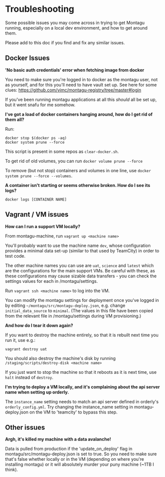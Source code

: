 # Troubleshooting

Some possible issues you may come across in trying to get Montagu running, especially on a local dev environment, 
and how to get around them. 

Please add to this doc if you find and fix any similar issues. 


## Docker Issues

**'No basic auth credentials' error when fetching image from docker**

You need to make sure you're logged in to docker as the montagu user, not as yourself, and for this you'll need to have 
vault set up. See here for some clues: https://github.com/vimc/montagu-registry/tree/master#login

If you've been running montagu applications at all this *should* all be set up, but it went snafu for me somehow.


**I've got a load of docker containers hanging around, how do I get rid of them all?**

Run:
```
docker stop $(docker ps -aq)
docker system prune --force
```

This script is present in some repos as `clear-docker.sh`.

To get rid of old volumes, you can run
```docker volume prune --force```

To remove (but not stop) containers and volumes in one line, use ```docker system prune --force --volumes```. 


**A container isn't starting or seems otherwise broken. How do I see its logs?**

```
docker logs [CONTAINER NAME]
```

## Vagrant / VM issues

**How can I run a support VM locally?**

From montagu-machine, run  `vagrant up <machine name>`

You'll probably want to use the machine name `dev`, whose configuration provides a minimal data set-up (similar to that 
used by TeamCity) in order to test code.

The other machine names you can use are `uat`, `science` and `latest` which are the configurations for the main support
VMs. Be careful with these, as these configurations may cause sizable data transfers - you can check the settings 
values for each in /montagu/settings. 

Run `vagrant ssh <machine name>` to log into the VM.

You can modify the montagu settings for deployment once you've logged in by editing `~/montagu/src/montagu-deploy.json`,
e.g. change `initial_data_source` to `minimal`. (The values in this file have been copied from the relevant file in 
/montagu/settings during VM provisioning.)


**And how do I tear it down again?**

If you want to destroy the machine entirely, so that it is rebuilt next time you run it, use e.g.:

```
vagrant destroy uat
```

You should also destroy the machine's disk by running `/staging/scripts/destroy-disk <machine name>`

If you just want to stop the machine so that it reboots as it is next time, use `halt` instead of `destroy`. 


**I'm trying to deploy a VM locally, and it's complaining about the api server name when setting up orderly.**

The  `instance_name` setting needs to match an api server defined in orderly's `orderly_config.yml`. 
Try changing the instance_name setting in montagu-deploy.json on the VM to 'teamcity' to bypass this step.


## Other issues

**Argh, it's killed my machine with a data avalanche!** 

Data is pulled from production if the 'update_on_deploy' flag in montagu/src/montagu-deploy.json is set to true. 
So you need to make sure that's false whether locally or in the VM (depending on where you're installing montagu) 
or it will absolutely murder your puny machine (~1TB I think).